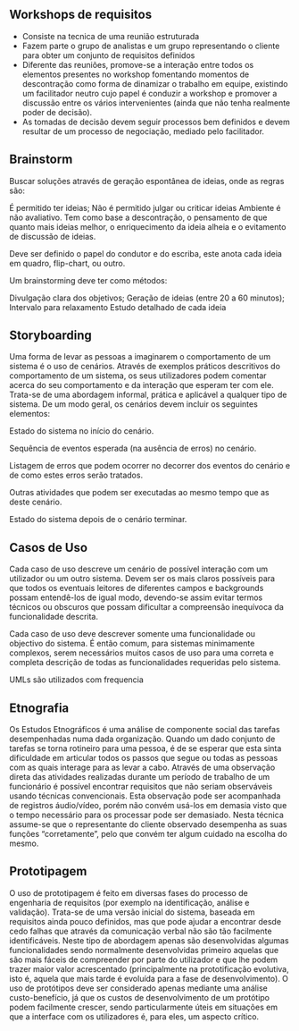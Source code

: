 ## Workshops de requisitos
- Consiste na tecnica de uma reunião estruturada
- Fazem parte o grupo de analistas e um grupo representando o cliente para obter um conjunto de requisitos definidos
- Diferente das reuniões, promove-se a interação entre todos os elementos presentes no workshop fomentando momentos de descontração como forma de dinamizar o trabalho em equipe, existindo um facilitador neutro cujo papel é conduzir a workshop e promover a discussão entre os vários intervenientes (ainda que não tenha realmente poder de decisão). 
- As tomadas de decisão devem seguir processos bem definidos e devem resultar de um processo de negociação, mediado pelo facilitador. 

## Brainstorm
Buscar soluções através de geração espontânea de ideias, onde as regras são:

É permitido ter ideias;
Não é permitido julgar ou criticar ideias
Ambiente é não avaliativo.
Tem como base a descontração, o pensamento de que quanto mais ideias melhor, o enriquecimento da ideia alheia e o evitamento de discussão de ideias.

Deve ser definido o papel do condutor e do escriba, este anota cada ideia em quadro, flip-chart, ou
outro.

Um brainstorming deve ter como métodos:

Divulgação clara dos objetivos;
Geração de ideias (entre 20 a 60 minutos);
Intervalo para relaxamento
Estudo detalhado de cada ideia

## Storyboarding
Uma forma de levar as pessoas a imaginarem o comportamento de um sistema é o uso de cenários. Através de exemplos práticos descritivos do comportamento de um sistema, os seus utilizadores podem comentar acerca do seu comportamento e da interação que esperam ter com ele. Trata-se de uma abordagem informal, prática e aplicável a qualquer tipo de sistema. De um modo geral, os cenários devem incluir os seguintes elementos:

Estado do sistema no início do cenário.

Sequência de eventos esperada (na ausência de erros) no cenário.

Listagem de erros que podem ocorrer no decorrer dos eventos do cenário e de como estes erros serão tratados.

Outras atividades que podem ser executadas ao mesmo tempo que as deste cenário.

Estado do sistema depois de o cenário terminar.

## Casos de Uso

Cada caso de uso descreve um cenário de possível interação com um utilizador ou um outro sistema. Devem ser os mais claros possíveis para que todos os eventuais leitores de diferentes campos e backgrounds possam entendê-los de igual modo, devendo-se assim evitar termos técnicos ou obscuros que possam dificultar a compreensão inequívoca da funcionalidade descrita.

Cada caso de uso deve descrever somente uma funcionalidade ou objectivo do sistema. É então comum, para sistemas minimamente complexos, serem necessários muitos casos de uso para uma correta e completa descrição de todas as funcionalidades requeridas pelo sistema.

UMLs são utilizados com frequencia

## Etnografia
Os Estudos Etnográficos é uma análise de componente social das tarefas desempenhadas numa dada organização. Quando um dado conjunto de tarefas se torna rotineiro para uma pessoa, é de se esperar que esta sinta dificuldade em articular todos os passos que segue ou todas as pessoas com as quais interage para as levar a cabo. Através de uma observação direta das atividades realizadas durante um período de trabalho de um funcionário é possível encontrar requisitos que não seriam observáveis usando técnicas convencionais. Esta observação pode ser acompanhada de registros áudio/vídeo, porém não convém usá-los em demasia visto que o tempo necessário para os processar pode ser demasiado. Nesta técnica assume-se que o representante do cliente observado desempenha as suas funções “corretamente”, pelo que convém ter algum cuidado na escolha do mesmo.

## Prototipagem
O uso de prototipagem é feito em diversas fases do processo de engenharia de requisitos (por exemplo na identificação, análise e validação). Trata-se de uma versão inicial do sistema, baseada em requisitos ainda pouco definidos, mas que pode ajudar a encontrar desde cedo falhas que através da comunicação verbal não são tão facilmente identificáveis. Neste tipo de abordagem apenas são desenvolvidas algumas funcionalidades sendo normalmente desenvolvidas primeiro aquelas que são mais fáceis de compreender por parte do utilizador e que lhe podem trazer maior valor acrescentado (principalmente na prototificação evolutiva, isto é, aquela que mais tarde é evoluída para a fase de desenvolvimento). O uso de protótipos deve ser considerado apenas mediante uma análise custo-benefício, já que os custos de desenvolvimento de um protótipo podem facilmente crescer, sendo particularmente úteis em situações em que a interface com os utilizadores é, para eles, um aspecto crítico.